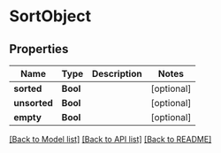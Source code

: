 # SortObject

## Properties
Name | Type | Description | Notes
------------ | ------------- | ------------- | -------------
**sorted** | **Bool** |  | [optional] 
**unsorted** | **Bool** |  | [optional] 
**empty** | **Bool** |  | [optional] 

[[Back to Model list]](../README#documentation-for-models) [[Back to API list]](../README#documentation-for-api-endpoints) [[Back to README]](../README)


